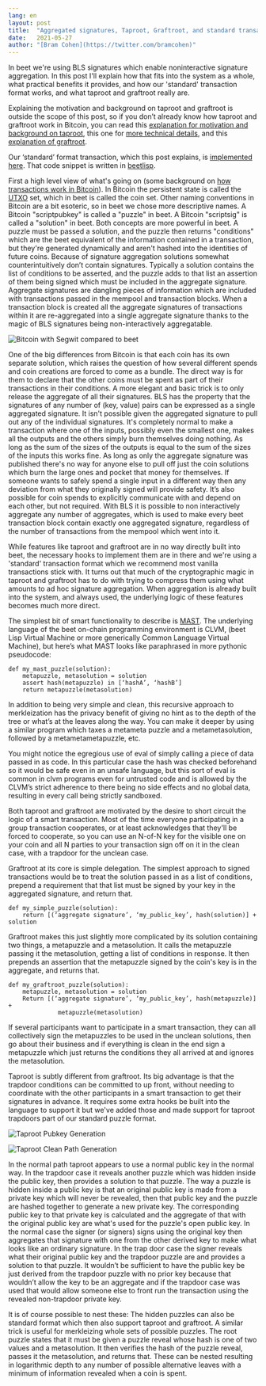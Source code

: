 ```yaml
---
lang: en
layout: post
title:  "Aggregated signatures, Taproot, Graftroot, and standard transactions"
date:   2021-05-27
author: "[Bram Cohen](https://twitter.com/bramcohen)"
---
```


In beet we're using BLS signatures which enable noninteractive signature aggregation. In this post I'll explain how that fits into the system as a whole, what practical benefits it provides, and how our 'standard' transaction format works, and what taproot and graftroot really are.

Explaining the motivation and background on taproot and graftroot is outside the scope of this post, so if you don’t already know how taproot and graftroot work in Bitcoin, you can read this [explanation for motivation and background on taproot](https://lists.linuxfoundation.org/pipermail/bitcoin-dev/2018-January/015614.html), this one for [more technical details](https://github.com/bitcoin/bips/blob/master/bip-0341.mediawiki), and this [explanation of graftroot](https://lists.linuxfoundation.org/pipermail/bitcoin-dev/2018-February/015700.html).

Our ‘standard’ format transaction, which this post explains, is [implemented here](https://github.com/beet-Network/beet-blockchain/blob/main/beet/wallet/puzzles/p2_delegated_puzzle_or_hidden_puzzle.clvm). That code snippet is written in [beetlisp](https://beetlisp.com).

First a high level view of what's going on (some background on [how transactions work in Bitcoin](https://en.bitcoin.it/wiki/Transaction)). In Bitcoin the persistent state is called the [UTXO](https://river.com/learn/terms/u/unspent-transaction-output-utxo/) set, which in beet is called the coin set. Other naming conventions in Bitcoin are a bit esoteric, so in beet we chose more descriptive names.  A Bitcoin "scriptpubkey" is called a "puzzle" in beet.   A Bitcoin "scriptsig" is called a "solution" in beet.  Both concepts are more powerful in beet.  A puzzle must be passed a solution, and the puzzle then returns "conditions" which are the beet equivalent of the information contained in a transaction, but they're generated dynamically and aren't hashed into the identities of future coins. Because of signature aggregation solutions somewhat counterintuitively don’t contain signatures. Typically a solution contains the list of conditions to be asserted, and the puzzle adds to that list an assertion of them being signed which must be included in the aggregate signature. Aggregate signatures are dangling pieces of information which are included with transactions passed in the mempool and transaction blocks. When a transaction block is created all the aggregate signatures of transactions within it are re-aggregated into a single aggregate signature thanks to the magic of BLS signatures being non-interactively aggregatable.

![Bitcoin with Segwit compared to beet](/assets/blog/Bitcoin-with-segwit.png "Bitcoin with Segwit compared to beet")

One of the big differences from Bitcoin is that each coin has its own separate solution, which raises the question of how several different spends and coin creations are forced to come as a bundle. The direct way is for them to declare that the other coins must be spent as part of their transactions in their conditions. A more elegant and basic trick is to only release the aggregate of all their signatures. BLS has the property that the signatures of any number of (key, value) pairs can be expressed as a single aggregated signature. It isn't possible given the aggregated signature to pull out any of the individual signatures. It's completely normal to make a transaction where one of the inputs, possibly even the smallest one, makes all the outputs and the others simply burn themselves doing nothing. As long as the sum of the sizes of the outputs is equal to the sum of the sizes of the inputs this works fine. As long as only the aggregate signature was published there's no way for anyone else to pull off just the coin solutions which burn the large ones and pocket that money for themselves. If someone wants to safely spend a single input in a different way then any deviation from what they originally signed will provide safety. It’s also possible for coin spends to explicitly communicate with and depend on each other, but not required. With BLS it is possible to non interactively aggregate any number of aggregates, which is used to make every beet transaction block contain exactly one aggregated signature, regardless of the number of transactions from the mempool which went into it.

While features like taproot and graftroot are in no way directly built into beet, the necessary hooks to implement them are in there and we're using a 'standard' transaction format which we recommend most vanilla transactions stick with. It turns out that much of the cryptographic magic in taproot and graftroot has to do with trying to compress them using what amounts to ad hoc signature aggregation. When aggregation is already built into the system, and always used, the underlying logic of these features becomes much more direct.

The simplest bit of smart functionality to describe is [MAST](https://bitcoinops.org/en/topics/mast/). The underlying language of the beet on-chain programming environment is CLVM, (beet Lisp Virtual Machine or more generically Common Language Virtual Machine), but here’s what MAST looks like paraphrased in more pythonic pseudocode:

    def my_mast_puzzle(solution):
	    metapuzzle, metasolution = solution
	    assert hash(metapuzzle) in [‘hashA’, ‘hashB’]
	    return metapuzzle(metasolution)

In addition to being very simple and clean, this recursive approach to merkleization has the privacy benefit of giving no hint as to the depth of the tree or what’s at the leaves along the way. You can make it deeper by using a similar program which taxes a metameta puzzle and a metametasolution, followed by a metametametapuzzle, etc.

You might notice the egregious use of eval of simply calling a piece of data passed in as code. In this particular case the hash was checked beforehand so it would be safe even in an unsafe language, but this sort of eval is common in clvm programs even for untrusted code and is allowed by the CLVM’s strict adherence to there being no side effects and no global data, resulting in every call being strictly sandboxed.

Both taproot and graftroot are motivated by the desire to short circuit the logic of a smart transaction. Most of the time everyone participating in a group transaction cooperates, or at least acknowledges that they'll be forced to cooperate, so you can use an N-of-N key for the visible one on your coin and all N parties to your transaction sign off on it in the clean case, with a trapdoor for the unclean case.

Graftroot at its core is simple delegation. The simplest approach to signed transactions would be to treat the solution passed in as a list of conditions, prepend a requirement that that list must be signed by your key in the aggregated signature, and return that.

    def my_simple_puzzle(solution):
	    return [(‘aggregate signature’, ‘my_public_key’, hash(solution)] + solution

Graftroot makes this just slightly more complicated by its solution containing two things, a metapuzzle and a metasolution. It calls the metapuzzle passing it the metasolution, getting a list of conditions in response. It then prepends an assertion that the metapuzzle signed by the coin's key is in the aggregate, and returns that.

    def my_graftroot_puzzle(solution):
	    metapuzzle, metasolution = solution
	    Return [(‘aggregate signature’, ‘my_public_key’, hash(metapuzzle)] +
                  metapuzzle(metasolution)

If several participants want to participate in a smart transaction, they can all collectively sign the metapuzzles to be used in the unclean solutions, then go about their business and if everything is clean in the end sign a metapuzzle which just returns the conditions they all arrived at and ignores the metasolution.

Taproot is subtly different from graftroot. Its big advantage is that the trapdoor conditions can be committed to up front, without needing to coordinate with the other participants in a smart transaction to get their signatures in advance. It requires some extra hooks be built into the language to support it but we've added those and made support for taproot trapdoors part of our standard puzzle format.

![Taproot Pubkey Generation](/assets/blog/Taproot-Pub-Key-Generation.png "Taproot Pubkey Generation")

![Taproot Clean Path Generation](/assets/blog/Taproot-Clean-Path-Generation.png "Taproot Clean Path Generation")

In the normal path taproot appears to use a normal public key in the normal way. In the trapdoor case it reveals another puzzle which was hidden inside the public key, then provides a solution to that puzzle. The way a puzzle is hidden inside a public key is that an original public key is made from a private key which will never be revealed, then that public key and the puzzle are hashed together to generate a new private key. The corresponding public key to that private key is calculated and the aggregate of that with the original public key are what's used for the puzzle's open public key. In the normal case the signer (or signers) signs using the original key then aggregates that signature with one from the other derived key to make what looks like an ordinary signature. In the trap door case the signer reveals what their original public key and the trapdoor puzzle are and provides a solution to that puzzle. It wouldn’t be sufficient to have the public key be just derived from the trapdoor puzzle with no prior key because that wouldn’t allow the key to be an aggregate and if the trapdoor case was used that would allow someone else to front run the transaction using the revealed non-trapdoor private key.

It is of course possible to nest these: The hidden puzzles can also be standard format which then also support taproot and graftroot. A similar trick is useful for merkleizing whole sets of possible puzzles. The root puzzle states that it must be given a puzzle reveal whose hash is one of two values and a metasolution. It then verifies the hash of the puzzle reveal, passes it the metasolution, and returns that. These can be nested resulting in logarithmic depth to any number of possible alternative leaves with a minimum of information revealed when a coin is spent.
